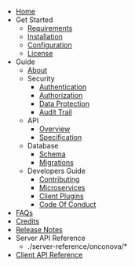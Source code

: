 - [Home](index.md)
- Get Started
    - [Requirements](get-started/requirements.md)
    - [Installation](get-started/installation.md)
    - [Configuration](get-started/configuration.md)
    - [License](get-started/license.md)
- Guide
    - [About](guide/about.md)
    - Security
        - [Authentication](guide/security/authentication.md)
        - [Authorization](guide/security/permissions.md)
        - [Data Protection](guide/security/data-security.md)
        - [Audit Trail](guide/security/audit-trail.md)
    - API
        - [Overview](guide/api/overview.md)
        - [Specification](guide/api/specification.md)
    - Database
        - [Schema](guide/database/db_schema.md)
        - [Migrations](guide/database/migrations.md)
    - Developers Guide
        - [Contributing](guide/developers/contributing.md)
        - [Microservices](guide/developers/microservices.md)
        - [Client Plugins](guide/developers/plugins.md)
        - [Code Of Conduct](guide/developers/code_of_conduct.md)
- [FAQs](faq.md)
- [Credits](credits.md)
- [Release Notes](changelog.md)
- Server API Reference
    -  ./server-reference/onconova/*
- [Client API Reference](reference/client-docs.md)